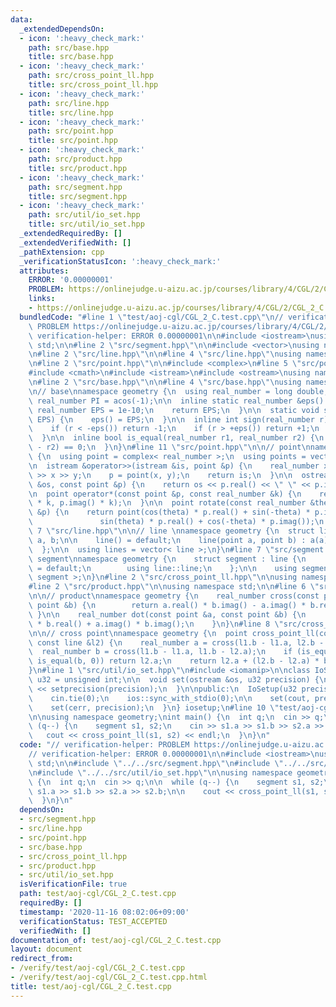 ```yaml
---
data:
  _extendedDependsOn:
  - icon: ':heavy_check_mark:'
    path: src/base.hpp
    title: src/base.hpp
  - icon: ':heavy_check_mark:'
    path: src/cross_point_ll.hpp
    title: src/cross_point_ll.hpp
  - icon: ':heavy_check_mark:'
    path: src/line.hpp
    title: src/line.hpp
  - icon: ':heavy_check_mark:'
    path: src/point.hpp
    title: src/point.hpp
  - icon: ':heavy_check_mark:'
    path: src/product.hpp
    title: src/product.hpp
  - icon: ':heavy_check_mark:'
    path: src/segment.hpp
    title: src/segment.hpp
  - icon: ':heavy_check_mark:'
    path: src/util/io_set.hpp
    title: src/util/io_set.hpp
  _extendedRequiredBy: []
  _extendedVerifiedWith: []
  _pathExtension: cpp
  _verificationStatusIcon: ':heavy_check_mark:'
  attributes:
    ERROR: '0.00000001'
    PROBLEM: https://onlinejudge.u-aizu.ac.jp/courses/library/4/CGL/2/CGL_2_C
    links:
    - https://onlinejudge.u-aizu.ac.jp/courses/library/4/CGL/2/CGL_2_C
  bundledCode: "#line 1 \"test/aoj-cgl/CGL_2_C.test.cpp\"\n// verification-helper:\
    \ PROBLEM https://onlinejudge.u-aizu.ac.jp/courses/library/4/CGL/2/CGL_2_C\n//\
    \ verification-helper: ERROR 0.00000001\n\n#include <iostream>\nusing namespace\
    \ std;\n\n#line 2 \"src/segment.hpp\"\n\n#include <vector>\nusing namespace std;\n\
    \n#line 2 \"src/line.hpp\"\n\n#line 4 \"src/line.hpp\"\nusing namespace std;\n\
    \n#line 2 \"src/point.hpp\"\n\n#include <complex>\n#line 5 \"src/point.hpp\"\n\
    #include <cmath>\n#include <istream>\n#include <ostream>\nusing namespace std;\n\
    \n#line 2 \"src/base.hpp\"\n\n#line 4 \"src/base.hpp\"\nusing namespace std;\n\
    \n// base\nnamespace geometry {\n  using real_number = long double;\n\n  const\
    \ real_number PI = acos(-1);\n\n  inline static real_number &eps() {\n    static\
    \ real_number EPS = 1e-10;\n    return EPS;\n  }\n\n  static void set_eps(real_number\
    \ EPS) {\n    eps() = EPS;\n  }\n\n  inline int sign(real_number r) {\n    set_eps(1e-10);\n\
    \    if (r < -eps()) return -1;\n    if (r > +eps()) return +1;\n    return 0;\n\
    \  }\n\n  inline bool is_equal(real_number r1, real_number r2) {\n    return sign(r1\
    \ - r2) == 0;\n  }\n}\n#line 11 \"src/point.hpp\"\n\n// point\nnamespace geometry\
    \ {\n  using point = complex< real_number >;\n  using points = vector< point >;\n\
    \n  istream &operator>>(istream &is, point &p) {\n    real_number x, y;\n    is\
    \ >> x >> y;\n    p = point(x, y);\n    return is;\n  }\n\n  ostream &operator<<(ostream\
    \ &os, const point &p) {\n    return os << p.real() << \" \" << p.imag();\n  }\n\
    \n  point operator*(const point &p, const real_number &k) {\n    return point(p.real()\
    \ * k, p.imag() * k);\n  }\n\n  point rotate(const real_number &theta, const point\
    \ &p) {\n    return point(cos(theta) * p.real() + sin(-theta) * p.imag(),\n  \
    \               sin(theta) * p.real() + cos(-theta) * p.imag());\n  }\n}\n#line\
    \ 7 \"src/line.hpp\"\n\n// line \nnamespace geometry {\n  struct line {\n    point\
    \ a, b;\n\n    line() = default;\n    line(point a, point b) : a(a), b(b) {}\n\
    \  };\n\n  using lines = vector< line >;\n}\n#line 7 \"src/segment.hpp\"\n\n//\
    \ segment\nnamespace geometry {\n    struct segment : line {\n        segment()\
    \ = default;\n        using line::line;\n    };\n\n    using segments = vector<\
    \ segment >;\n}\n#line 2 \"src/cross_point_ll.hpp\"\n\nusing namespace std;\n\n\
    #line 2 \"src/product.hpp\"\n\nusing namespace std;\n\n#line 6 \"src/product.hpp\"\
    \n\n// product\nnamespace geometry {\n    real_number cross(const point &a, const\
    \ point &b) {\n        return a.real() * b.imag() - a.imag() * b.real();\n   \
    \ }\n\n    real_number dot(const point &a, const point &b) {\n        return a.real()\
    \ * b.real() + a.imag() * b.imag();\n    }\n}\n#line 8 \"src/cross_point_ll.hpp\"\
    \n\n// cross point\nnamespace geometry {\n  point cross_point_ll(const line &l1,\
    \ const line &l2) {\n    real_number a = cross(l1.b - l1.a, l2.b - l2.a);\n  \
    \  real_number b = cross(l1.b - l1.a, l1.b - l2.a);\n    if (is_equal(a, 0) &&\
    \ is_equal(b, 0)) return l2.a;\n    return l2.a + (l2.b - l2.a) * b / a;\n  }\n\
    }\n#line 1 \"src/util/io_set.hpp\"\n#include <iomanip>\n\nclass IoSetup {\n  using\
    \ u32 = unsigned int;\n\n  void set(ostream &os, u32 precision) {\n    os << fixed\
    \ << setprecision(precision);\n  }\n\npublic:\n  IoSetup(u32 precision = 15) {\n\
    \    cin.tie(0);\n    ios::sync_with_stdio(0);\n\n    set(cout, precision);\n\
    \    set(cerr, precision);\n  }\n} iosetup;\n#line 10 \"test/aoj-cgl/CGL_2_C.test.cpp\"\
    \n\nusing namespace geometry;\nint main() {\n  int q;\n  cin >> q;\n\n  while\
    \ (q--) {\n    segment s1, s2;\n    cin >> s1.a >> s1.b >> s2.a >> s2.b;\n\n \
    \   cout << cross_point_ll(s1, s2) << endl;\n  }\n}\n"
  code: "// verification-helper: PROBLEM https://onlinejudge.u-aizu.ac.jp/courses/library/4/CGL/2/CGL_2_C\n\
    // verification-helper: ERROR 0.00000001\n\n#include <iostream>\nusing namespace\
    \ std;\n\n#include \"../../src/segment.hpp\"\n#include \"../../src/cross_point_ll.hpp\"\
    \n#include \"../../src/util/io_set.hpp\"\n\nusing namespace geometry;\nint main()\
    \ {\n  int q;\n  cin >> q;\n\n  while (q--) {\n    segment s1, s2;\n    cin >>\
    \ s1.a >> s1.b >> s2.a >> s2.b;\n\n    cout << cross_point_ll(s1, s2) << endl;\n\
    \  }\n}\n"
  dependsOn:
  - src/segment.hpp
  - src/line.hpp
  - src/point.hpp
  - src/base.hpp
  - src/cross_point_ll.hpp
  - src/product.hpp
  - src/util/io_set.hpp
  isVerificationFile: true
  path: test/aoj-cgl/CGL_2_C.test.cpp
  requiredBy: []
  timestamp: '2020-11-16 08:02:06+09:00'
  verificationStatus: TEST_ACCEPTED
  verifiedWith: []
documentation_of: test/aoj-cgl/CGL_2_C.test.cpp
layout: document
redirect_from:
- /verify/test/aoj-cgl/CGL_2_C.test.cpp
- /verify/test/aoj-cgl/CGL_2_C.test.cpp.html
title: test/aoj-cgl/CGL_2_C.test.cpp
---
```

